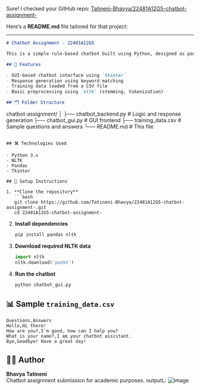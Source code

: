 Sure! I checked your GitHub repo: [Tatineni-Bhavya/22481A12G5-chatbot-assignment-](https://github.com/Tatineni-Bhavya/22481A12G5-chatbot-assignment-.git)

Here’s a **README.md** file tailored for that project:

---

```markdown
# Chatbot Assignment - 22481A12G5

This is a simple rule-based chatbot built using Python, designed as part of an academic assignment. The chatbot uses NLTK for basic natural language processing and Tkinter for the graphical user interface.

## 🧠 Features

- GUI-based chatbot interface using `tkinter`
- Response generation using keyword matching
- Training data loaded from a CSV file
- Basic preprocessing using `nltk` (stemming, tokenization)

## 🗂️ Folder Structure

```
chatbot-assignment/
│
├── chatbot_backend.py       # Logic and response generation
├── chatbot_gui.py           # GUI frontend
├── training_data.csv        # Sample questions and answers
└── README.md                # This file
```

## 🛠️ Technologies Used

- Python 3.x
- NLTK
- Pandas
- Tkinter

## 🔧 Setup Instructions

1. **Clone the repository**
   ```bash
   git clone https://github.com/Tatineni-Bhavya/22481A12G5-chatbot-assignment-.git
   cd 22481A12G5-chatbot-assignment-
   ```

2. **Install dependencies**
   ```bash
   pip install pandas nltk
   ```

3. **Download required NLTK data**
   ```python
   import nltk
   nltk.download('punkt')
   ```

4. **Run the chatbot**
   ```bash
   python chatbot_gui.py
   ```

## 📊 Sample `training_data.csv`

```csv
Questions,Answers
Hello,Hi there!
How are you?,I'm good, how can I help you?
What is your name?,I am your chatbot assistant.
Bye,Goodbye! Have a great day!
```

## 👩‍💻 Author

**Bhavya Tatineni**  
Chatbot assignment submission for academic purposes.
outputL:
![image](https://github.com/user-attachments/assets/2d3adbf8-a296-4b94-839b-70d0f2c9f014)


